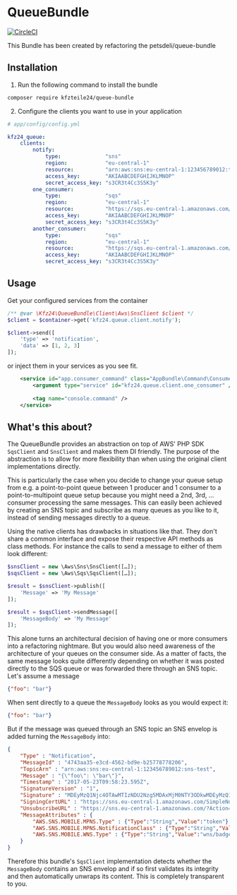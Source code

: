 QueueBundle
===========

[![CircleCI](https://circleci.com/gh/pets-deli/queue-bundle/tree/develop.svg?style=shield)](https://circleci.com/gh/pets-deli/queue-bundle/tree/develop)

This Bundle has been created by refactoring the petsdeli/queue-bundle 

## Installation

1. Run the following command to install the bundle

```bash
composer require kfzteile24/queue-bundle
```

2. Configure the clients you want to use in your application 

```yaml
# app/config/config.yml

kfz24_queue:
    clients:
        notify:
            type:              "sns"
            region:            "eu-central-1"
            resource:          "arn:aws:sns:eu-central-1:123456789012:topic"
            access_key:        "AKIAABCDEFGHIJKLMNOP"
            secret_access_key: "s3CR3t4Cc3S5K3y"
        one_consumer:
            type:              "sqs"
            region:            "eu-central-1"
            resource:          "https://sqs.eu-central-1.amazonaws.com/123456789012/one-queue"
            access_key:        "AKIAABCDEFGHIJKLMNOP"
            secret_access_key: "s3CR3t4Cc3S5K3y"
        another_consumer:
            type:              "sqs"
            region:            "eu-central-1"
            resource:          "https://sqs.eu-central-1.amazonaws.com/123456789012/another-queue"
            access_key:        "AKIAABCDEFGHIJKLMNOP"
            secret_access_key: "s3CR3t4Cc3S5K3y"
```

## Usage

Get your configured services from the container

```php
/** @var \Kfz24\QueueBundle\Client\Aws\SnsClient $client */
$client = $container->get('kfz24.queue.client.notify');

$client->send([
    'type' => 'notification', 
    'data' => [1, 2, 3]
]);
```

or inject them in your services as you see fit.

```xml
    <service id="app.consumer_command" class="AppBundle\Command\Consumer">
        <argument type="service" id="kfz24.queue.client.one_consumer" />
        
        <tag name="console.command" />
    </service>
```

## What's this about?

The QueueBundle provides an abstraction on top of AWS' PHP SDK `SqsClient` and `SnsClient` and makes them DI friendly. 
The purpose of the abstraction is to allow for more flexibility than when using the original client implementations directly. 

This is particularly the case when you decide to change your queue setup from e.g. a point-to-point queue 
between 1 producer and 1 consumer to a point-to-multipoint queue setup because you might need a 2nd, 3rd, … consumer
processing the same messages. This can easily been achieved by creating an SNS topic and subscribe as many queues 
as you like to it, instead of sending messages directly to a queue.
 
Using the native clients has drawbacks in situations like that. They don't share a common interface and expose their 
respective API methods as class methods. For instance the calls to send a message to either of them look different:

```php
$snsClient = new \Aws\Sns\SnsClient([…]);
$sqsClient = new \Aws\Sqs\SqsClient([…]);

$result = $snsClient->publish([
    'Message' => 'My Message'
]);

$result = $sqsClient->sendMessage([
    'MessageBody' => 'My Message'
]);
```

This alone turns an architectural decision of having one or more consumers into a refactoring nightmare. But you 
would also need awareness of the architecture of your queues on the consumer side. As a matter of facts, the same
message looks quite differently depending on whether it was posted directly to the SQS queue or was forwarded there
through an SNS topic. Let's assume a message

```json
{"foo": "bar"}
```

When sent directly to a queue the `MessageBody` looks as you would expect it:

```json
{"foo": "bar"}
```

But if the message was queued through an SNS topic an SNS envelop is added turning the `MessageBody` into:

```json
{
    "Type" : "Notification",
    "MessageId" : "4743aa35-e3cd-4562-bd9e-b25778778206",
    "TopicArn" : "arn:aws:sns:eu-central-1:123456789012:sns-test",
    "Message" : "{\"foo\": \"bar\"}",
    "Timestamp" : "2017-05-23T09:58:23.595Z",
    "SignatureVersion" : "1",
    "Signature" : "MDEyMzQ1Njc4OTAwMTIzNDU2Nzg5MDAxMjM0NTY3ODkwMDEyMzQ1Njc4OTAwMTIzNDU2N …",
    "SigningCertURL" : "https://sns.eu-central-1.amazonaws.com/SimpleNotificationService …",
    "UnsubscribeURL" : "https://sns.eu-central-1.amazonaws.com/?Action=Unsubscribe&Subsc …",
    "MessageAttributes" : {
        "AWS.SNS.MOBILE.MPNS.Type" : {"Type":"String","Value":"token"},
        "AWS.SNS.MOBILE.MPNS.NotificationClass" : {"Type":"String","Value":"realtime"},
        "AWS.SNS.MOBILE.WNS.Type" : {"Type":"String","Value":"wns/badge"}
    }
}
```

Therefore this bundle's `SqsClient` implementation detects whether the `MessageBody` contains an SNS envelop and if so 
first validates its integrity and then automatically unwraps its content. This is completely transparent to you.
